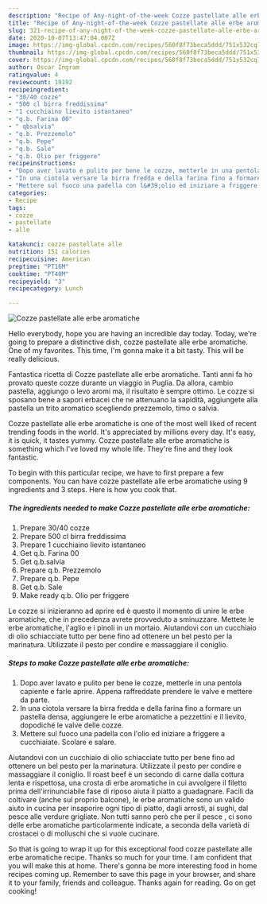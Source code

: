 ```yaml
---
description: "Recipe of Any-night-of-the-week Cozze pastellate alle erbe aromatiche"
title: "Recipe of Any-night-of-the-week Cozze pastellate alle erbe aromatiche"
slug: 321-recipe-of-any-night-of-the-week-cozze-pastellate-alle-erbe-aromatiche
date: 2020-10-07T13:47:04.007Z
image: https://img-global.cpcdn.com/recipes/560f8f73beca5ddd/751x532cq70/cozze-pastellate-alle-erbe-aromatiche-recipe-main-photo.jpg
thumbnail: https://img-global.cpcdn.com/recipes/560f8f73beca5ddd/751x532cq70/cozze-pastellate-alle-erbe-aromatiche-recipe-main-photo.jpg
cover: https://img-global.cpcdn.com/recipes/560f8f73beca5ddd/751x532cq70/cozze-pastellate-alle-erbe-aromatiche-recipe-main-photo.jpg
author: Oscar Ingram
ratingvalue: 4
reviewcount: 19192
recipeingredient:
- "30/40 cozze"
- "500 cl birra freddissima"
- "1 cucchiaino lievito istantaneo"
- "q.b. Farina 00"
- " qbsalvia"
- "q.b. Prezzemolo"
- "q.b. Pepe"
- "q.b. Sale"
- "q.b. Olio per friggere"
recipeinstructions:
- "Dopo aver lavato e pulito per bene le cozze, metterle in una pentola capiente e farle aprire. Appena raffreddate prendere le valve e mettere da parte."
- "In una ciotola versare la birra fredda e della farina fino a formare un pastella densa, aggiungere le erbe aromatiche a pezzettini e il lievito, dopodiché le valve delle cozze."
- "Mettere sul fuoco una padella con l&#39;olio ed iniziare a friggere a cucchiaiate. Scolare e salare."
categories:
- Recipe
tags:
- cozze
- pastellate
- alle

katakunci: cozze pastellate alle 
nutrition: 151 calories
recipecuisine: American
preptime: "PT16M"
cooktime: "PT40M"
recipeyield: "3"
recipecategory: Lunch

---
```



![Cozze pastellate alle erbe aromatiche](https://img-global.cpcdn.com/recipes/560f8f73beca5ddd/751x532cq70/cozze-pastellate-alle-erbe-aromatiche-recipe-main-photo.jpg)

Hello everybody, hope you are having an incredible day today. Today, we're going to prepare a distinctive dish, cozze pastellate alle erbe aromatiche. One of my favorites. This time, I'm gonna make it a bit tasty. This will be really delicious.

Fantastica ricetta di Cozze pastellate alle erbe aromatiche. Tanti anni fa ho provato queste cozze durante un viaggio in Puglia. Da allora, cambio pastella, aggiungo o levo aromi ma, il risultato è sempre ottimo. Le cozze si sposano bene a sapori erbacei che ne attenuano la sapidità, aggiungete alla pastella un trito aromatico scegliendo prezzemolo, timo o salvia.

Cozze pastellate alle erbe aromatiche is one of the most well liked of recent trending foods in the world. It's appreciated by millions every day. It's easy, it is quick, it tastes yummy. Cozze pastellate alle erbe aromatiche is something which I've loved my whole life. They're fine and they look fantastic.


To begin with this particular recipe, we have to first prepare a few components. You can have cozze pastellate alle erbe aromatiche using 9 ingredients and 3 steps. Here is how you cook that.

<!--inarticleads1-->

##### The ingredients needed to make Cozze pastellate alle erbe aromatiche:

1. Prepare 30/40 cozze
1. Prepare 500 cl birra freddissima
1. Prepare 1 cucchiaino lievito istantaneo
1. Get q.b. Farina 00
1. Get  q.b.salvia
1. Prepare q.b. Prezzemolo
1. Prepare q.b. Pepe
1. Get q.b. Sale
1. Make ready q.b. Olio per friggere


Le cozze si inizieranno ad aprire ed è questo il momento di unire le erbe aromatiche, che in precedenza avrete provveduto a sminuzzare. Mettete le erbe aromatiche, l&#39;aglio e i pinoli in un mortaio. Aiutandovi con un cucchiaio di olio schiacciate tutto per bene fino ad ottenere un bel pesto per la marinatura. Utilizzate il pesto per condire e massaggiare il coniglio. 

<!--inarticleads2-->

##### Steps to make Cozze pastellate alle erbe aromatiche:

1. Dopo aver lavato e pulito per bene le cozze, metterle in una pentola capiente e farle aprire. Appena raffreddate prendere le valve e mettere da parte.
1. In una ciotola versare la birra fredda e della farina fino a formare un pastella densa, aggiungere le erbe aromatiche a pezzettini e il lievito, dopodiché le valve delle cozze.
1. Mettere sul fuoco una padella con l&#39;olio ed iniziare a friggere a cucchiaiate. Scolare e salare.


Aiutandovi con un cucchiaio di olio schiacciate tutto per bene fino ad ottenere un bel pesto per la marinatura. Utilizzate il pesto per condire e massaggiare il coniglio. Il roast beef è un secondo di carne dalla cottura lenta e rispettosa, una crosta di erbe aromatiche in cui avvolgere il filetto prima dell&#39;irrinunciabile fase di riposo aiuta il piatto a guadagnare. Facili da coltivare (anche sul proprio balcone), le erbe aromatiche sono un valido aiuto in cucina per insaporire ogni tipo di piatto, dagli arrosti, ai sughi, dal pesce alle verdure grigliate. Non tutti sanno però che per il pesce , ci sono delle erbe aromatiche particolarmente indicate, a seconda della varietà di crostacei o di molluschi che si vuole cucinare. 

So that is going to wrap it up for this exceptional food cozze pastellate alle erbe aromatiche recipe. Thanks so much for your time. I am confident that you will make this at home. There's gonna be more interesting food in home recipes coming up. Remember to save this page in your browser, and share it to your family, friends and colleague. Thanks again for reading. Go on get cooking!

